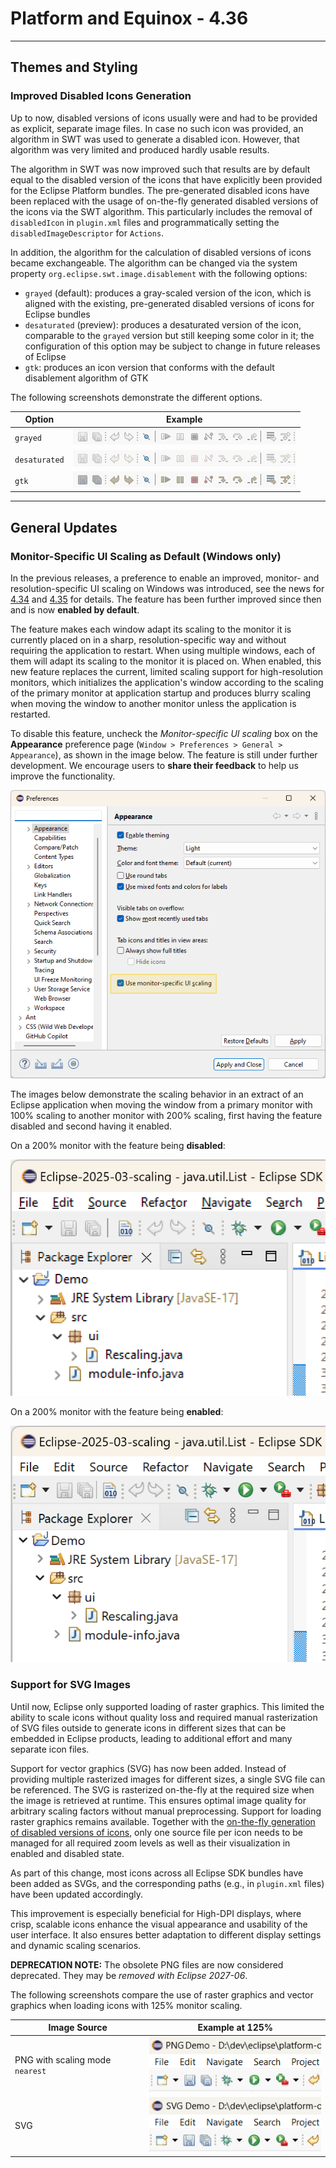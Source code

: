 
# Platform and Equinox - 4.36 

<!--
---
## Views, Dialogs and Toolbar
-->

<!--
---
## Text Editors
-->

<!--
---
## Preferences
-->

---
## Themes and Styling

### Improved Disabled Icons Generation <!-- https://github.com/eclipse-platform/eclipse.platform.swt/pull/1936 -->
Up to now, disabled versions of icons usually were and had to be provided as explicit, separate image files.
In case no such icon was provided, an algorithm in SWT was used to generate a disabled icon. However, that
algorithm was very limited and produced hardly usable results.

The algorithm in SWT was now improved such that results are by default equal to the disabled version of the
icons that have explicitly been provided for the Eclipse Platform bundles. The pre-generated disabled icons
have been replaced with the usage of on-the-fly generated disabled versions of the icons via the SWT algorithm.
This particularly includes the removal of `disabledIcon` in `plugin.xml` files and programmatically setting the
`disabledImageDescriptor` for `Actions`.

In addition, the algorithm for the calculation of disabled versions of icons became exchangeable. The
algorithm can be changed via the system property `org.eclipse.swt.image.disablement` with the
following options:
- `grayed` (default): produces a gray-scaled version of the icon, which is aligned with the
  existing, pre-generated disabled versions of icons for Eclipse bundles
- `desaturated` (preview): produces a desaturated version of the icon, comparable to the
  `grayed` version but still keeping some color in it; the configuration of this option may be
  subject to change in future releases of Eclipse
- `gtk`: produces an icon version that conforms with the default disablement algorithm of GTK

The following screenshots demonstrate the different options.

| Option | Example |
| --- | --- |
| `grayed` | ![Disablement option 'grayed'](images/disabled_icons_grayed.png) |
| `desaturated` | ![Disablement option 'desaturated'](images/disabled_icons_desaturated.png) |
| `gtk` | ![Disablement option 'gtk'](images/disabled_icons_gtk.png) |

<!--
---
## Views, Dialogs and Toolbar
-->

---
## General Updates

### Monitor-Specific UI Scaling as Default (Windows only)

In the previous releases, a preference to enable an improved, monitor- and resolution-specific UI scaling on Windows was introduced,
see the news for [4.34](../4.34/platform.html#rescale-on-runtime-preference)
and [4.35](../4.35/platform.html#rescaleOnRuntimePreference) for details.
The feature has been further improved since then and is now **enabled by default**.

The feature makes each window adapt its scaling to the monitor it is currently placed on in a sharp, resolution-specific way
and without requiring the application to restart.
When using multiple windows, each of them will adapt its scaling to the monitor it is placed on.
When enabled, this new feature replaces the current, limited scaling support for high-resolution monitors,
which initializes the application's window according to the scaling of the primary monitor at application startup
and produces blurry scaling when moving the window to another monitor unless the application is restarted.

To disable this feature, uncheck the _Monitor-specific UI scaling_ box on the **Appearance** preference page
(`Window > Preferences > General > Appearance`),
as shown in the image below.
The feature is still under further development. We encourage users to **share their feedback** to help us improve the functionality.

![Monitor-Specific UI Rescaling Preference](images/rescaling_settings-preference.png)

The images below demonstrate the scaling behavior in an extract of an Eclipse application when moving the window
from a primary monitor with 100% scaling to another monitor with 200% scaling, first having the feature disabled
and second having it enabled.

On a 200% monitor with the feature being **disabled**:

![Monitor-Specific UI Rescaling Disabled](images/rescaling-disabled.png)

On a 200% monitor with the feature being **enabled**:

![Monitor-Specific UI Rescaling Enabled](images/rescaling-enabled.png)

### Support for SVG Images <!-- https://github.com/eclipse-platform/eclipse.platform.swt/pull/1638 -->

Until now, Eclipse only supported loading of raster graphics. This limited the ability to scale icons without
quality loss and required manual rasterization of SVG files outside to generate icons in different sizes that can
be embedded in Eclipse products, leading to additional effort and many separate icon files.

Support for vector graphics (SVG) has now been added. Instead of providing multiple rasterized images for different
sizes, a single SVG file can be referenced. The SVG is rasterized on-the-fly at the required size
when the image is retrieved at runtime. This ensures optimal image quality for arbitrary scaling factors
without manual preprocessing. Support for loading raster graphics remains available.
Together with the [on-the-fly generation of disabled versions of icons](#improved-disabled-icons-generation-),
only one source file per icon needs to be managed for all required zoom levels as well as their visualization in
enabled and disabled state.

As part of this change, most icons across all Eclipse SDK bundles have been added as SVGs, and the corresponding paths
(e.g., in `plugin.xml` files) have been updated accordingly.

This improvement is especially beneficial for High-DPI displays, where crisp, scalable icons enhance the
visual appearance and usability of the user interface. It also ensures better adaptation to different display
settings and dynamic scaling scenarios.

**DEPRECATION NOTE:** The obsolete PNG files are now considered deprecated. They may be *removed with Eclipse 2027-06*.

The following screenshots compare the use of raster graphics and vector graphics when loading icons with 125% monitor scaling.

| Image Source | Example at 125% |
| --- | --- |
| PNG with scaling mode `nearest` | ![Rendering with PNG icons](images/image_rendering_png.png) |
| SVG | ![Rendering with SVG icons](images/image_rendering_svg.png) |
